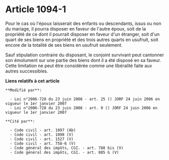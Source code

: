 # Article 1094-1

Pour le cas où l'époux laisserait des enfants ou descendants, issus ou non du mariage, il pourra disposer en faveur de
l'autre époux, soit de la propriété de ce dont il pourrait disposer en faveur d'un étranger, soit d'un quart de ses biens en
propriété et des trois autres quarts en usufruit, soit encore de la totalité de ses biens en usufruit seulement.

Sauf stipulation contraire du disposant, le conjoint survivant peut cantonner son émolument sur une partie des biens dont il
a été disposé en sa faveur. Cette limitation ne peut être considérée comme une libéralité faite aux autres successibles.

**Liens relatifs à cet article**

	**Modifié par**:

	  - Loi n°2006-728 du 23 juin 2006 - art. 25 () JORF 24 juin 2006 en vigueur le 1er janvier 2007
	  - Loi n°2006-728 du 23 juin 2006 - art. 9 () JORF 24 juin 2006 en vigueur le 1er janvier 2007

	**Cité par**:

	  - Code civil - art. 1097 (Ab)
	  - Code civil - art. 1098 (V)
	  - Code civil - art. 1527 (V)
	  - Code civil - art. 758-6 (V)
	  - Code général des impôts, CGI. - art. 788 bis (V)
	  - Code général des impôts, CGI. - art. 885 G (V)
